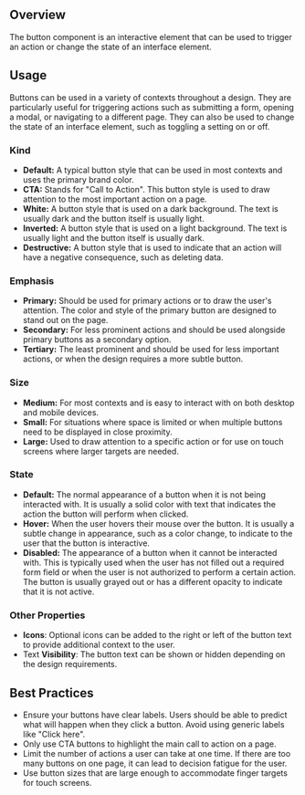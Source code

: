 ## Overview

The button component is an interactive element that can be used to trigger an action or change the state of an interface element.

## Usage

Buttons can be used in a variety of contexts throughout a design. They are particularly useful for triggering actions such as submitting a form, opening a modal, or navigating to a different page. They can also be used to change the state of an interface element, such as toggling a setting on or off.

### Kind

- **Default:** A typical button style that can be used in most contexts and uses the primary brand color.
- **CTA:** Stands for "Call to Action". This button style is used to draw attention to the most important action on a page.
- **White:** A button style that is used on a dark background. The text is usually dark and the button itself is usually light.
- **Inverted:** A button style that is used on a light background. The text is usually light and the button itself is usually dark.
- **Destructive:** A button style that is used to indicate that an action will have a negative consequence, such as deleting data.

### Emphasis

- **Primary:** Should be used for primary actions or to draw the user's attention. The color and style of the primary button are designed to stand out on the page.
- **Secondary:**  For less prominent actions and should be used alongside primary buttons as a secondary option.
- **Tertiary:** The least prominent and should be used for less important actions, or when the design requires a more subtle button.

### Size

- **Medium:** For most contexts and is easy to interact with on both desktop and mobile devices.
- **Small:** For situations where space is limited or when multiple buttons need to be displayed in close proximity.
- **Large:** Used to draw attention to a specific action or for use on touch screens where larger targets are needed.

### State

- **Default:** The normal appearance of a button when it is not being interacted with. It is usually a solid color with text that indicates the action the button will perform when clicked.
- **Hover:** When the user hovers their mouse over the button. It is usually a subtle change in appearance, such as a color change, to indicate to the user that the button is interactive.
- **Disabled:** The appearance of a button when it cannot be interacted with. This is typically used when the user has not filled out a required form field or when the user is not authorized to perform a certain action. The button is usually grayed out or has a different opacity to indicate that it is not active.

### Other Properties

- **Icons**: Optional icons can be added to the right or left of the button text to provide additional context to the user.
- Text **Visibility**: The button text can be shown or hidden depending on the design requirements.

## Best Practices

- Ensure your buttons have clear labels. Users should be able to predict what will happen when they click a button. Avoid using generic labels like "Click here".
- Only use CTA buttons to highlight the main call to action on a page.
- Limit the number of actions a user can take at one time. If there are too many buttons on one page, it can lead to decision fatigue for the user.
- Use button sizes that are large enough to accommodate finger targets for touch screens.